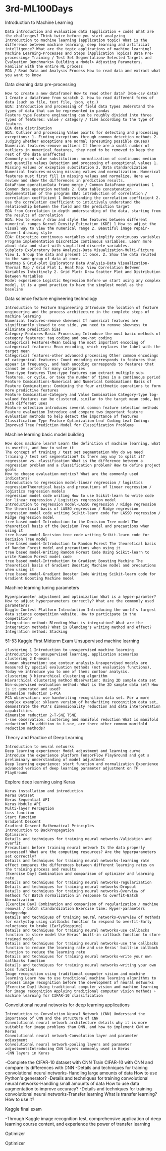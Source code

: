 # 3rd-ML100Days
Introduction to Machine Learning

    Data introduction and evaluation data (application + code) What are the challenges? Think twice before you start analyzing
    Introduction to machine learning (application topic) What is the difference between machine learning, deep learning and artificial intelligence? What are the topic applications of machine learning?
    Machine Learning-Processes and Steps (Application Topics) Data Pre-processing> Training / Test Set Segmentation> Selected Targets and Evaluation Benchmarks> Building a Model> Adjusting Parameters. Familiar with the entire ML process
    EDA / Read Data and Analysis Process How to read data and extract what you want to know

Data cleaning data pre-processing

    How to create a new dataframe? How to read other data? (Non-csv data) 1 Create a dataframe from scratch 2. How to read different forms of data (such as file, text file, json, etc.)
    EDA: Introduction and processing of field data types Understand the types of data that can be represented in pandas
    Feature type Feature engineering can be roughly divided into three types of features: value / category / time according to the type of feature.
    EDA data distribution
    EDA: Outlier and processing Value points for detecting and processing exceptions: 1. Finding exceptions through common detection methods 2. Judging whether exceptions are normal (presuming possible causes)
    Numerical features-remove outliers If there are a small number of outliers in numerical features, they need to be removed to keep the rest of the data unaffected
    Commonly used value substitution: normalization of continuous median and quantile values ​​Detection and processing of exceptional values ​​1. Missing values ​​or exception substitution 2. Data standardization
    Numerical features-missing missing values ​​and normalization. Numerical features must first fill in missing values ​​and normalize. Here we review and show the differences in prediction results.
    DataFrame operationData frame merge / Common DataFrame operations 1 Common data operation methods 2. Data table concatenation
    Implementation of the program EDA: introduction of correlation / correlation coefficient 1 Understanding the correlation coefficient 2. Use the correlation coefficient to intuitively understand the relationship between the field and the prediction target
    EDA from Correlation in-depth understanding of the data, starting from the results of correlation
    EDA: How to view / draw and style the features between different numerical ranges Kernel Density Estimation (KDE) 1 How to adjust the visual way to view the numerical range 2. Beautiful image repair-Convert drawing style
    EDA: Discretize continuous variables and simplify continuous variables
    Program implementation Discretize continuous variables. Learn more about data and start with simplified discrete variables.
    Subplots Exploratory Data Analysis-Data Visualization-Multi-Picture View 1. Group the data and present it once. 2. Show the data related to the same group of data at once.
    Heatmap & Grid-plot Exploratory Data Analysis-Data Visualization-Thermal Map / Grid Plot 1. Heat Map: View Correlation Between Variables Intuitively 2. Grid Plot: Draw Scatter Plot and Distribution Between Variables
    Model experience Logistic Regression Before we start using any complex model, it is a good practice to have the simplest model as the baseline

Data science feature engineering technology

    Introduction to Feature Engineering Introduce the location of feature engineering and the process architecture in the complete steps of machine learning
    Numerical features-remove skewness If numerical features are significantly skewed to one side, you need to remove skewness to eliminate prediction bias
    Category Features-Basic Processing Introduce the most basic methods of category features: tag coding and one-hot coding
    Categorical Features-Mean Coding The most important encoding of categorical features: Mean encoding, which replaces the label with the target mean
    Categorical features-other advanced processing Other common encodings of categorical features: Count encoding corresponds to features that appear in frequency, and hash encoding corresponds to features that cannot be sorted for many categories
    Time-type features Time-type features can extract multiple sub-features, or cycle, or take the number of times in a continuous period
    Feature Combinations-Numerical and Numerical Combinations Basis of Feature Combinations: Combining the four arithmetic operations to form more predictive features
    Feature Combination-Category and Value Combination Category-type log-valued features can be clustered, similar to the target mean code, but with different uses
    Feature selection introduces several common feature selection methods
    Feature evaluation Introduce and compare two important feature evaluation methods to help detect the importance of features
    Classification Type Feature Optimization-Leaf Coding Leaf Coding: Improved Tree Prediction Model for Classification Problems

Machine learning basic model building

    How does machine learn? Learn the definition of machine learning, what is overfit, and how to solve it
    The concept of training / test set segmentation Why do we need training / test set segmentation? Is there any way to split it?
    regression vs. classification What is the difference between a regression problem and a classification problem? How to define project goals
    How to choose evaluation metrics? What are the commonly used indicators?
    Introduction to regression model-linear regression / logistics regressionTheoretical basis and precautions of linear regression / logistics regression models
    regression model code writing How to use Scikit-learn to write code for linear regression / Logistics regression model
    Introduction to regression model-LASSO regression / Ridge regression The theoretical basis of LASSO regression / Ridge regression
    regression model code writing Scikit-learn code for LASSO regression / Ridge regression model
    tree based model-Introduction to the Decision Tree model The theoretical basis of the Decision Tree model and precautions when using it
    tree based model-Decision tree code writing Scikit-learn code for Decision Tree model
    tree based model-Introduction to Random Forest The theoretical basis of Random Forest model and precautions when using it
    tree based model-Writing Random Forest Code Using Scikit-learn to write Random Forest model code
    tree based model-Introduction to Gradient Boosting Machine The theoretical basis of Gradient Boosting Machine model and precautions when using it
    tree based model-Gradient Booster Code Writing Scikit-learn code for Gradient Boosting Machine model

Machine learning tuning parameters

    Hyperparameter adjustment and optimization What is a hyper-paramter? How to adjust hyperparameters correctly? What are the commonly used parameters?
    Kaggle Contest Platform Introduction Introducing the world's largest data science competition website. How to participate in the competition?
    Integration method: Blending What is integration? What are the integration methods? What is Blending's writing method and effect?
    Integration method: Stacking

51-53 Kaggle First Midterm Exam
Unsupervised machine learning

    clustering 1 Introduction to unsupervised machine learning Introduction to unsupervised learning, application scenarios
    clustering 2 K-means
    K-mean observation: use contour analysis.Unsupervised models are measured by special evaluation methods (not evaluation functions). Today we introduce you to one of them: contour analysis.
    clustering 3 hierarchical clustering algorithm
    Hierarchical clustering method Observation: Using 2D sample data set Non-supervised evaluation method: What is the 2D sample data set? How is it generated and used?
    dimension reduction 1-PCA
    PCA observation: use handwriting recognition data set. For a more complex example: sklearn version of handwriting recognition data set, demonstrate the PCA's dimensionality reduction and data interpretation capabilities.
    dimension reduction 2-T-SNE TSNE
    t-sne observation: clustering and manifold reduction What is manifold reduction? In addition to t-sne, are there other common manifold reduction methods?

Theory and Practice of Deep Learning

    Introduction to neural networks
    Deep learning experience: Model adjustment and learning curve Introduce the experience platform TensorFlow PlayGround and get a preliminary understanding of model adjustment
    Deep learning experience: start function and normalization Experience advanced version of deep learning parameter adjustment on TF PlayGround

Explore deep learning using Keras

    Keras installation and introduction
    Keras Dataset
    Keras Sequential API
    Keras Module API
    Multi-layer Perception
    Loss function
    Start function
    Gradient Descent
    Gradient Descent Mathematical Principles
    Introduction to BackPropagation
    Optimizers
    Details and techniques for training neural networks-Validation and overfit
    Precautions before training neural network Is the data properly processed? What are the computing resources? Are the hyperparameters set correctly?
    Details and techniques for training neural networks-learning rate effect compares the differences between different learning rates on the training process and results
    [Exercise Day] Combination and comparison of optimizer and learning rate
    Details and techniques for training neural networks-regularization
    Details and techniques for training neural networks-Dropout
    Details and techniques for training neural networks-Overview of methods for Batch normalization in response to overfit-Batch Normalization
    [Exercise Day] Combination and comparison of regularization / machine removal / batch standardization Exercise time: Hyper-parameters hodgepodge
    Details and techniques of training neural networks-Overview of methods for earlystop using callbacks function to respond to overfit-Early reluctance to brake (EarlyStopping)
    Details and techniques for training neural networks-use callbacks function to store model Use Keras' built-in callback function to store trained model
    Details and techniques for training neural networks-use the callbacks function to reduce the learning rate and use Keras' built-in callback function to reduce the learning rate
    Details and techniques for training neural networks-write your own callbacks function
    Details and techniques for training neural networks-writing your own Loss function
    Image recognition using traditional computer vision and machine learning Learn how to use traditional machine learning algorithms to process image recognition before the development of neural networks
    [Exercise Day] Using traditional computer vision and machine learning for image recognition Applying traditional computer vision methods + machine learning for CIFAR-10 classification

Convolutional neural networks for deep learning applications

    Introduction to Convolution Neural Network (CNN) Understand the importance of CNN and the structure of CNN
    Convolutional neural network architecture details why it is more suitable for image problems than DNN, and how to implement CNN on Keras
    Convolutional neural network-Convolution layer and parameter adjustment
    Convolutional neural network-pooling layers and parameter adjustmentsIntroducing CNN layers commonly used in Keras
    -CNN layers in Keras
-Complete the CIFAR-10 dataset with CNN Train CIFAR-10 with CNN and compare its differences with DNN
-Details and techniques for training convolutional neural networks-Handling large amounts of data How to use Python's generator?
-Details and techniques for training convolutional neural networks-Handling small amounts of data How to use data augmentation to improve accuracy?
-Details and techniques for training convolutional neural networks-Transfer learning What is transfer learning? How to use it?

Kaggle final exam

-Through Kaggle image recognition test, comprehensive application of deep learning course content, and experience the power of transfer learning

Optimizer

Optimizer
